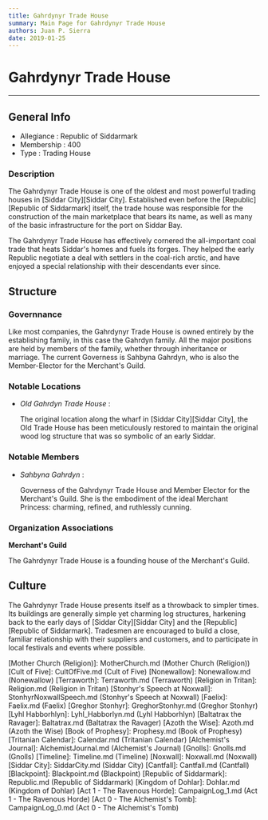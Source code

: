```yaml
---
title: Gahrdynyr Trade House
summary: Main Page for Gahrdynyr Trade House
authors: Juan P. Sierra
date: 2019-01-25
---
```


# Gahrdynyr Trade House

-----


## General Info

- Allegiance : Republic of Siddarmark
- Membership : 400
- Type : Trading House
### Description

The Gahrdynyr Trade House is one of the oldest and most powerful trading houses in [Siddar City][Siddar City]. Established even before the [Republic][Republic of Siddarmark] itself, the trade house was responsible for the construction of the main marketplace that bears its name, as well as many of the basic infrastructure for the port on Siddar Bay.

The Gahrdynyr Trade House has effectively cornered the all-important coal trade that heats Siddar's homes and fuels its forges. They helped the early Republic negotiate a deal with settlers in the coal-rich arctic, and have enjoyed a special relationship with their descendants ever since.


## Structure

### Governnance

Like most companies, the Gahrdynyr Trade House is owned entirely by the establishing family, in this case the Gahrdyn family. All the major positions are held by members of the family, whether through inheritance or marriage. The current Governess is Sahbyna Gahrdyn, who is also the Member-Elector for the Merchant's Guild.

### Notable Locations

- *Old Gahrdyn Trade House* :

    The original location along the wharf in [Siddar City][Siddar City], the Old Trade House has been meticulously restored to maintain the original wood log structure that was so symbolic of an early Siddar.
    


### Notable Members

- *Sahbyna Gahrdyn* :

    Governess of the Gahrdynyr Trade House and Member Elector for the Merchant's Guild. She is the embodiment of the ideal Merchant Princess: charming, refined, and ruthlessly cunning.
    


### Organization Associations

**Merchant's Guild**

The Gahrdynyr Trade House is a founding house of the Merchant's Guild.



## Culture

The Gahrdynyr Trade House presents itself as a throwback to simpler times. Its buildings are generally simple yet charming log structures, harkening back to the early days of [Siddar City][Siddar City] and the [Republic][Republic of Siddarmark]. Tradesmen are encouraged to build a close, familiar relationship with their suppliers and customers, and to participate in local festivals and events where possible.





[Republic Expeditionary Forces]: REF.md (Republic Expeditionary Forces)
[Gahrdynyr Trade House]: GahrdynyrTradeHouse.md (Gahrdynyr Trade House)
[Mother Church (Religion)]: MotherChurch.md (Mother Church (Religion))
[Cult of Five]: CultOfFive.md (Cult of Five)
[Nonewallow]: Nonewallow.md (Nonewallow)
[Terraworth]: Terraworth.md (Terraworth)
[Religion in Tritan]: Religion.md (Religion in Tritan)
[Stonhyr's Speech at Noxwall]: StonhyrNoxwallSpeech.md (Stonhyr's Speech at Noxwall)
[Faelix]: Faelix.md (Faelix)
[Greghor Stonhyr]: GreghorStonhyr.md (Greghor Stonhyr)
[Lyhl Habborhlyn]: Lyhl_Habborlyn.md (Lyhl Habborhlyn)
[Baltatrax the Ravager]: Baltatrax.md (Baltatrax the Ravager)
[Azoth the Wise]: Azoth.md (Azoth the Wise)
[Book of Prophesy]: Prophesy.md (Book of Prophesy)
[Tritanian Calendar]: Calendar.md (Tritanian Calendar)
[Alchemist's Journal]: AlchemistJournal.md (Alchemist's Journal)
[Gnolls]: Gnolls.md (Gnolls)
[Timeline]: Timeline.md (Timeline)
[Noxwall]: Noxwall.md (Noxwall)
[Siddar City]: SiddarCity.md (Siddar City)
[Cantfall]: Cantfall.md (Cantfall)
[Blackpoint]: Blackpoint.md (Blackpoint)
[Republic of Siddarmark]: Republic.md (Republic of Siddarmark)
[Kingdom of Dohlar]: Dohlar.md (Kingdom of Dohlar)
[Act 1 - The Ravenous Horde]: CampaignLog_1.md (Act 1 - The Ravenous Horde)
[Act 0 - The Alchemist's Tomb]: CampaignLog_0.md (Act 0 - The Alchemist's Tomb)